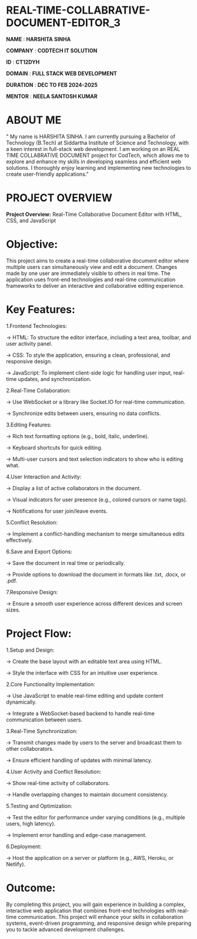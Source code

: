 # REAL-TIME-COLLABRATIVE-DOCUMENT-EDITOR_3
**NAME** : **HARSHITA** **SINHA**


**COMPANY** : **CODTECH IT SOLUTION**

**ID** : **CT12DYH**

**DOMAIN** : **FULL STACK WEB DEVELOPMENT**

**DURATION** : **DEC TO FEB 2024-2025**

**MENTOR** : **NEELA SANTOSH KUMAR**

# ABOUT ME
" My name is HARSHITA SINHA. I am currently pursuing a Bachelor of Technology (B.Tech) at Siddartha Institute of Science and Technology, with a keen interest in full-stack web development. I am working on an REAL TIME COLLABRATIVE DOCUMENT project for CodTech, which allows me to explore and enhance my skills in developing seamless and efficient web solutions. I thoroughly enjoy learning and implementing new technologies to create user-friendly applications."

# PROJECT OVERVIEW

**Project Overview:** Real-Time Collaborative Document Editor with HTML, CSS, and JavaScript

# Objective:

This project aims to create a real-time collaborative document editor where multiple users can simultaneously view and edit a document. Changes made by one user are immediately visible to others in real time. The application uses front-end technologies and real-time communication frameworks to deliver an interactive and collaborative editing experience.

# Key Features:

1.Frontend Technologies:

-> HTML: To structure the editor interface, including a text area, toolbar, and user activity panel.

-> CSS: To style the application, ensuring a clean, professional, and responsive design.

-> JavaScript: To implement client-side logic for handling user input, real-time updates, and synchronization.

2.Real-Time Collaboration:

-> Use WebSocket or a library like Socket.IO for real-time communication.

-> Synchronize edits between users, ensuring no data conflicts.

3.Editing Features:

-> Rich text formatting options (e.g., bold, italic, underline).

-> Keyboard shortcuts for quick editing.

-> Multi-user cursors and text selection indicators to show who is editing what.

4.User Interaction and Activity:

-> Display a list of active collaborators in the document.

-> Visual indicators for user presence (e.g., colored cursors or name tags).

-> Notifications for user join/leave events.

5.Conflict Resolution:

-> Implement a conflict-handling mechanism to merge simultaneous edits effectively.

6.Save and Export Options:

-> Save the document in real time or periodically.

-> Provide options to download the document in formats like .txt, .docx, or .pdf.

7.Responsive Design:

-> Ensure a smooth user experience across different devices and screen sizes.

# Project Flow:

1.Setup and Design:

-> Create the base layout with an editable text area using HTML.

-> Style the interface with CSS for an intuitive user experience.

2.Core Functionality Implementation:

-> Use JavaScript to enable real-time editing and update content dynamically.

-> Integrate a WebSocket-based backend to handle real-time communication between users.

3.Real-Time Synchronization:

-> Transmit changes made by users to the server and broadcast them to other collaborators.

-> Ensure efficient handling of updates with minimal latency.

4.User Activity and Conflict Resolution:

-> Show real-time activity of collaborators.

-> Handle overlapping changes to maintain document consistency.

5.Testing and Optimization:

-> Test the editor for performance under varying conditions (e.g., multiple users, high latency).

-> Implement error handling and edge-case management.

6.Deployment:

-> Host the application on a server or platform (e.g., AWS, Heroku, or Netlify).

# Outcome:

By completing this project, you will gain experience in building a complex, interactive web application that combines front-end technologies with real-time communication. This project will enhance your skills in collaboration systems, event-driven programming, and responsive design while preparing you to tackle advanced development challenges.








